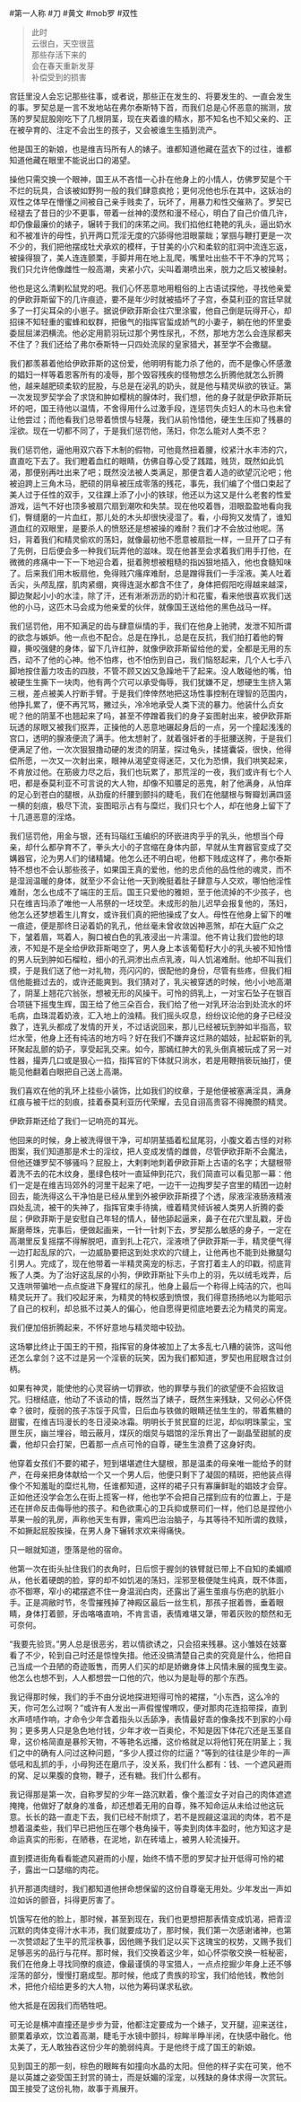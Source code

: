 #第一人称 #刀 #黄文 #mob罗 #双性 

> 
> 此时  
> 云很白，天空很蓝  
> 那些存活下来的  
> 会在春天重新发芽  
> 补偿受到的损害 
> 

宫廷里没人会忘记那些往事，或者说，那些正在发生的、将要发生的、一直会发生的事。罗契总是一言不发地站在弗尔泰斯特下首，而我们总是心怀恶意的揣测，放荡的罗契屁股刚吃下了几根阴茎，现在夹着谁的精水，那不知名也不知父亲的、正在被孕育的、注定不会出生的孩子，又会被谁生生插到流产。

他是国王的新娘，也是维吉玛所有人的婊子。谁都知道他藏在蓝衣下的过往，谁都知道他藏在眼里不能说出口的渴望。

操他只需交换一个眼神，国王从不吝惜一心扑在他身上的小情人，仿佛罗契是个干不烂的玩具，合该被如野狗一般的我们肆意疯抢；更何况他也乐在其中，这妖冶的双性之体早在懵懂之间被自己亲手贱卖了，玩坏了，用暴力和性交催熟了。罗契已经褪去了昔日的少不更事，带着一丝神的漠然和漫不经心，明白了自己价值几许，却仍像最廉价的婊子，辗转于我们的床笫之间。我们掐他红艳艳的乳头，逼出奶水和不被准许的母性，扒开两口荒淫无度的穴舔得他泪眼蒙眬；掌掴与鞭打更是一次不少的，我们把他摆成牡犬承欢的模样，于甘美的小穴和柔软的肛洞中流连忘返，被操得狠了，美人连连颤栗，手脚并用在地上乱爬，嘴里吐出些不干不净的咒骂；我们只允许他像雌性一般高潮，夹紧小穴，尖叫着潮喷出来，脱力之后又被操射。

他也是这么清剿松鼠党的吧。我们心怀恶意地用粗俗的上古语试探他，寻找他亲爱的伊欧菲斯留下的几许痕迹，要不是年少时就被插坏了子宫，泰莫利亚的宫廷早就多了一打尖耳朵的小崽子。据说伊欧菲斯会往穴里涂蜜，他自己倒是玩得开心，却招徕不知轻重的蜜蜂和蚁群，把傲气的指挥官蜇成娇气的小妻子，躺在他的怀里委委屈屈涕泗横流。他必定用箭羽玩过那个男性尿孔，不然，那地方怎么会连尿都夹不住了？我们还给了弗尔泰斯特一只四处流尿的皇家猎犬，甚至学不会撒腿。

我们都羡慕着他给伊欧菲斯的这份爱，他明明有能力杀了他的，而不是像心怀感激的娼妇一样等着恩客所有的凌辱，那个毁容残疾的怪物想怎么折腾他就怎么折腾他，越来越肥硕柔软的屁股，与总是在泌乳的奶头，就是他与精灵纵欲的铁证。第一次发现罗契学会了求饶和肿如樱桃的腺体时，我们想，他的身子就是伊欧菲斯玩坏的吧，国王待他以温情，不舍得用什么过激手段，连惩罚失贞妇人的木马也未曾让他尝过；而他看我们总带着愤恨与轻蔑，我们从前怜惜他，硬生生压抑了残暴的淫欲。现在一切都不同了，于是我们惩罚他，荡妇，你怎么能对人类不忠？

我们惩罚他，逼他用双穴吞下木制的假物，可他竟然扭着腰，绞紧汁水丰沛的穴，直直吃下去了。我们瞪着血红的眼睛，仿佛自尊心受了践踏，贱货，既然如此饥渴，那便别再吐出来了吧；既然没法被人类满足，那便含着人造的欲望沉沦吧；他被迫跨上三角木马，肥硕的阴阜被压成零落的残花，事先，我们编了个借口束起了美人过于任性的双手，又往踝上添了小小的铁球，他还以为这又是什么老套的性爱游戏，运气不好也顶多被扇穴扇到潮吹和失禁。现在他咬着唇，泪眼盈盈地看向我们，臀缝磨的一片血红，那儿处的木头却很快浸湿了。看，小母狗又发情了，谁知道血红的双眼里，是要杀人的愤怒还是想被操的难耐？我们才不会放过他呢。荡妇，背着我们和精灵偷欢的荡妇，就像最初他不愿意被扇批一样，一旦开了口子有了先例，日后便会多一种我们玩弄他的滋味。现在他甚至会求着我们用手打他，在微微的疼痛中一下一下地迎合着，挺着胯想被粗糙的指凶狠地插入，他也食髓知味了。后来我们用木板扇他，免得贱穴瘙痒难耐，总是蹭得我们一手淫液。美人吐着舌尖，头颅乱摆，肌肉紧绷，爽得连涎水都含不住了，身体把假阳吃得越来越深，脚边聚起小小的水洼，除了汗，还有淅淅沥沥的奶汁和花蜜，看来他很喜欢我们送他的小马，这匹木马会成为他亲爱的伙伴，就像国王送给他的黑色战马一样。

我们惩罚他，用不知满足的齿与肆意纵情的手，我们在他身上驰骋，发泄不知所谓的欲念与嫉妒。他一点也不配合。总是在挣扎，总是在反抗，我们拍打着他的臀瓣，撕咬强健的身体，留下几许红肿，就像伊欧菲斯留给他的爱，全都是无用的东西，动不了他的心神。他不怕疼，也不怕伤到自己，我们恼怒起来，几个人七手八脚地按住蓄力攻击的四肢，不管不顾又凶又急躁地干了起来。没人敢碰他的嘴，怕被硬生生撕下一块肉，他有两个穴可以承受侮辱，我们犹嫌不足，想硬生生挤入第三根，差点被美人拧断手臂。于是我们倖倖然地把这场性事控制在理智的范围内，他挣扎累了，便不再咒骂，撇过头，冷冷地承受人类下流的暴力。他装什么贞女呢？他的阴茎不也翘起来了吗，甚至不停蹭着我们的身子妄图射出来，被伊欧菲斯玩透的尿眼又被我们抠弄，正操他的人恶意地碾起身后的一点，另一个撞起浅浅的宫口，透明的腺液便流了满手。他太想射了，就着强奸者的手挺腰送胯，于是我们便满足了他，一次次狠狠撸动硬的发烫的阴茎，探过龟头，揉搓囊袋，很快，他得偿所愿，一次又一次射出来，眼神从渴望变得迷茫，又化为恐惧，我们哄笑起来，不肯放过他。在筋疲力尽之后，我们也玩累了，那荒淫的一夜，我们或许有七个人吧，都是泰莫利亚不可言说的大人物，却像不知餍足的恶鬼，射了他满身，从怕痒的足心到苍白的腿根，从劲瘦的纤腰到颤抖的睫毛，我们在他腿根与臀瓣划满四竖一横的刻痕，极尽下流，妄图昭示占有与糜烂，我们只七个人，却在他身上留下了十几道恶意的淫烙。

我们惩罚他，用金与银，还有玛瑙红玉编织的环嵌进肉乎乎的乳头，他想当个母亲，却什么都孕育不了，拳头大小的子宫缩在身体内部，早就从生育器官变成了交媾器官，沦为男人们的储精罐。他怎么还不明白呢，他都下贱成这样了，弗尔泰斯特不想也不会认那些孩子，如果国王真的爱他，他的忠贞他的品性他的魂灵，而不是湿润温暖的身体，就至少不会让他一天到晚挺着肚子肆意与人交欢，哪怕他淫性难耐，怎么也成不了端庄的王后。国王只爱他的雅妲，至于他流掉的不少孩子，也只在维吉玛添了唯他一人吊祭的一坯坟茔。未成形的胎儿迟早会报复他的，荡妇，他怎么还梦想着生儿育女，或许我们真的把他操成了女人。母性在他身上留下的唯一痕迹，便是那终日泌着奶的乳孔，他丝毫未曾收敛凶神恶煞，却在大庭广众之下，皱着眉，骂着人，胸口被白色的乳液浸出一片濡湿。他不肯让我们尝他的琼液，不知是不是全给伊欧菲斯喝空了，男人身上本该葡萄籽大小的乳头被不知怜惜的男人玩到肿如石榴粒，细小的孔洞渗出点点乳液，叫人饥渴难耐。他却不叫我们摸，于是我们送了他一对礼物，亮闪闪的，很配他的身份，尽管有些疼，但我们相信他能捱过去的，或许还能爽到。我们猜对了，乳尖被穿透的时候，他小小地高潮了，阴茎上翘花穴翁张，想被无形的风操干。可怜的鸽乳上，一对宝石坠子在银百合项链下摇曳生辉，国王给了他三朵百合，我们给了他一对乳环治治到处流水的坏毛病，血珠混着奶液，汇入地上的浊精。我们摇头叹息，纷纷议论他的身子已经没救了，连乳头都成了发情的开关，不过话说回来，那儿已经被玩到肿如半指高，软烂水莹，他身上还有纯洁的地方吗？好在我们不嫌弃这烂熟的娼妓，扯起崭新的乳环聚起乱颤的奶子，享受起乳交来。如今，那嫣红肿大的乳头倒真被玩成了另一对性器，撮弄几口或是狠心一掐，指挥官的下体就只淌水，若是用鞭捎亵玩抽打，便能见他翻着白眼把自己送上高潮。

我们喜欢在他的乳环上挂些小装饰，比如我们的纹章，于是他便被塞满淫具，满身红痕与被干烂的刻痕，挂着泰莫利亚历代荣耀，去见自诩高贵容不得腌臜的精灵。

伊欧菲斯还给了我们一记响亮的耳光。

他回来的时候，身上被洗得很干净，可却阴茎插着松鼠尾羽，小腹文着古怪的对称图案，我们知道那是术士的淫纹，把人变成发情的雌兽，尽管伊欧菲斯不会魔法，但他还嫌罗契不够骚吗？屁股上，大剌剌地刺着伊欧菲斯上古语的名字；大腿根带着洗不去的花木纹身，墨绿色枝叶一直延伸到花穴，我们简直可以看见那一幕：他们一定是在维吉玛郊外的河里干起来了吧，一边干一边掏罗契子宫里的精团一边射回去，能洗得这么干净怕是已经从里到外被伊欧菲斯摸了个透，尿液淫液肠液精液四处乱流，被干的失神了，指挥官束手待擒，缠着精灵倾诉被人类男人折腾的委屈；伊欧菲斯于是安慰自己年轻的情人，替他舔起逼来，鼻子在花穴里乱戳，牙齿厮磨蒂珠，完事后，便做起画来，一针一针刺下去，罗契那么敏感的身子，一定在高潮里反复摇摆不得解脱吧，直到扎上花穴，淫液喷了伊欧菲斯一手，精灵便气得一边打起乱尿的穴，一边威胁要把这到处求欢的穴缝上，让他再也不能到处撇腿勾引男人。完成了，现在他带着一半精灵脔宠的标志，子宫打着主人的印戳，彻底背叛了人类。为了治好这乱尿的小狗，伊欧菲斯扯下头巾上的羽，先以绒毛戏弄，后又连哄带骗地一点点旋进下身猩红的尿孔，他身上最后一个称得上纯洁的穴，也叫精灵玩开了。我们咬起牙来，为精灵的特权感到愤恨，我们得意扬扬地以为能昭示了自己的权利，却总抵不过美人的偏心，他自愿得更彻底地要去沦为精灵的脔宠。

我们便加倍折腾起来，不怀好意地与精灵暗中较劲。

这场攀比终止于国王的干预，指挥官的身体被加上了太多乱七八糟的装饰，这叫他还怎么拿剑？这不过是另一个淫亵的玩笑，因为我们都知道，罗契也用屁眼含过剑柄。

如果有神灵，能使他的心灵容纳一切罪欲，他的罪孽与我们的欲望便不会招致诅咒。归根结底，他动了不该动的情，既然当了婊子，既然生来残缺，又何必心怀侥幸？彼时，瘦弱的孩子冻馁于风雪，日后血与铁做的眼睛还怯生生的，带着焦糖的甜蜜，在维吉玛漫长的冬日浸染冰霜。明明长于贫民窟的烂泥，却似明珠蒙尘，宝匣生灰，幽兰埋谷，暗云蔽月，煤灰的烟炱与娼馆的淫乐育出了一副晶莹甜腻的皮囊，他却只会打架，巴着那一点点可怜的自尊，硬生生浪费了这身好肉。

他穿着女孩们不要的裙子，短到堪堪遮住大腿根，那是温柔的母亲唯一能给予的财产，在母亲把身体献给一个又一个男人后，他便只剩下了凝固的精斑，把他装点得像个不知羞耻的糜烂礼物，任谁都知道，这样的裙子只有寡廉鲜耻的娼妓才会穿。正如他还没学会怎么在街上揽客一样，他也学不会把自己摆到应有的位置上，于是还在拼命反击侮辱他的孩子。和色欲熏心的卫兵抑或祭司们一样，他们总是捏他小苹果一般的乳房，声称他天生有罪，需鸡巴治治脑子，与其等待不知所谓的救赎，不如撅起屁股挨操，在男人身下辗转求欢来得痛快。

只一眼就知道，堕落是他的宿命。

他第一次在街头扯住我们的衣角时，日后惯于握剑的铁臂就已带上不自知的柔媚顺从，他长着硬朗的脸，穿的却不如饥渴的荡妇，淫邪至极便陡生纯真，既不体面，亦不御寒，窄小的裙摆遮不住一身温润白肉，还露出了遍生茧痕与伤疤的肮脏小手。正是凋敝时节，冬雪摧残掉了神殿区最后一丝生机，那孩子抿着唇，垂着眼睛，身体打着颤，牙齿咯咯直响，不肯言语，表情难堪又犟，带着灰败的颓然和无可奈何。

“我要先验货。”男人总是很恶劣，若以情欲诱之，只会招来残暴。这小雏妓在妓寨看了不少，轮到自己时还是惊惶失措。他还没搞清楚自己卖的究竟是什么，他把自己当成一个丑陋的奇迹贩售，而男人们买的却是娇嫩身体上风情未展的摇曳生姿。他怎么也想不到，人人都想尝一口他的穴，他以为是耻辱的那个东西。

我记得那时候，我们的手不由分说地探进短得可怜的裙摆，“小东西，这么冷的天，你可怎么过啊？”或许有人发出一声假惺惺喟叹，便对那肉花连掐带探，直到水声啧啧作响，才命令少年含着指头以舌舔净，表情最好乖的像条找不到家的小母狗；更多男人只是急色地付钱，少年才收一百奥伦，不知是因下体花穴还是玉茎自卑，这价格简直是暴殄天物，不等艳名远播，这价格就足以将他钉死在阴茎上；我们之中的确有人问过这种问题，“多少人摸过你的烂逼？”等到的往往是少年的一声低吼和乱抓的手，小母狗还在磨爪子，没关系，我们什么都有：钱、一个遮风避雨的窝、足以果腹的食物，鞭子，还有糖。我们什么都有。

我记得那是第一次，自称罗契的少年一路沉默着，像个羞涩女子对自己的肉体遮遮掩掩，他做好了献身的准备，却还想着无用的自尊，殊不知命运从未给过他这玩意。长长的路一直走下去，我们已经不耐烦了，若不是觊觎这温润的肉体，若不是想着温柔些，我们早已把他压在哪个巷角操干，等卖到肉体丰盈时，他方知这才是命运真实的形影，在陋巷，在泥地，趴在砖墙上，被男人轮流操开。

直到摸进街角看看能遮风避雨的小屋，始终不情不愿的罗契才扯开低得可怜的裙子，露出一口瑟缩的肉花。

扒开那道肉缝时，我们都知道他拼命想保留的这份自尊毫无用处。少年发出一声如泣如诉的颤音，抖得更厉害了。

饥饿写在他的脸上，那时候，甚至到现在，我们也更想把那表情变成饥渴，把青涩沉默的肉体变得汁水丰沛，我们就要成功了，那时候，我们第一次感谢诸神，也第一次赞颂起了生平的荒淫秩事，因他赐予我们足以买下这瑰宝的权势，又赐予我们足够恶劣的品行与花样。那时候，我们交换着这少年，如心怀崇敬交换一桩秘密，我们在他身上寻找同僚的痕迹，像最谨慎的寻宝猎人，一点点挖掘少年身上还不够淫荡的部分，慢慢打磨成型。那时候，他成了贵族的珍宝，我们给他钱，教他剑术，把他介绍给更多的大人物，以他为筹码谋求私欲。

他大抵是在因我们而牺牲吧。

可无论是横冲直撞还是步步为营，他都注定要成为一个婊子，叉开腿，迎来送往，颤栗着承欢，饮泣着高潮，睫毛于水镜中颤抖，棕眸半睁半闭，在快感中融化。他太美了，无人敢独吞这份少年的脆弱纯真。于是他终于成了国王的新娘。

见到国王的那一刻，棕色的眼眸有如撞向水晶的太阳。但他的样子实在可笑，他不是以英雄之姿受国王封赏的骑士，而是妖媚的淫宠，以残缺的身体求得一次赏玩。国王接受了这份礼物，故事于焉展开。

